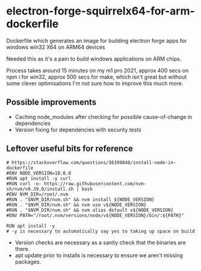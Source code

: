 # electron-forge-squirrelx64-for-arm-dockerfile
Dockerfile which generates an image for building electron forge apps for windows win32 X64 on ARM64 devices

Needed this as it's a pain to build windows applications on ARM chips.

Process takes around 15 minutes on my m1 pro 2021, approx 400 secs on npm i for win32, approx 500 secs for make, which isn't great but without some clever optimisations I'm not sure how to improve this much more.

## Possible improvements

- Caching node_modules after checking for possible cause-of-change in dependencies
- Version fixing for dependencies with security tests

## Leftover useful bits for reference

```
# https://stackoverflow.com/questions/36399848/install-node-in-dockerfile
#ENV NODE_VERSION=18.0.0
#RUN apt install -y curl
#RUN curl -o- https://raw.githubusercontent.com/nvm-sh/nvm/v0.39.0/install.sh | bash
#ENV NVM_DIR=/root/.nvm
#RUN . "$NVM_DIR/nvm.sh" && nvm install ${NODE_VERSION}
#RUN . "$NVM_DIR/nvm.sh" && nvm use v${NODE_VERSION}
#RUN . "$NVM_DIR/nvm.sh" && nvm alias default v${NODE_VERSION}
#ENV PATH="/root/.nvm/versions/node/v${NODE_VERSION}/bin/:${PATH}"
```

```
RUN apt install -y
# -y is necessary to automatically say yes to taking up space on build
```

- Version checks are necessary as a sanity check that the binaries are there.
- apt update prior to installs is necessary to ensure we aren't missing packages.
